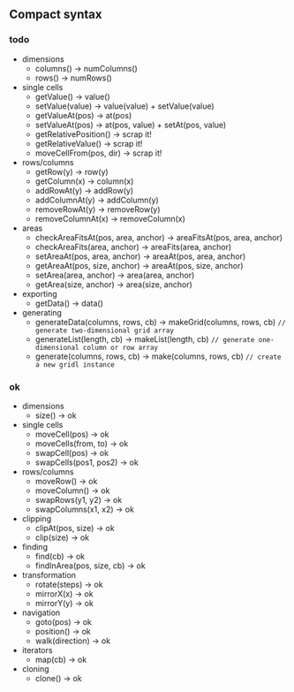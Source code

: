 ## Compact syntax

### todo

* dimensions
    * columns() -> numColumns()
    * rows()    -> numRows()
* single cells
    * getValue()                -> value()
    * setValue(value)           -> value(value) + setValue(value)
    * getValueAt(pos)           -> at(pos)
    * setValueAt(pos)           -> at(pos, value) + setAt(pos, value)
    * getRelativePosition()     -> scrap it!
    * getRelativeValue()        -> scrap it!
    * moveCellFrom(pos, dir)    -> scrap it!
* rows/columns
    * getRow(y)                 -> row(y)
    * getColumn(x)              -> column(x)
    * addRowAt(y)               -> addRow(y)
    * addColumnAt(y)            -> addColumn(y)
    * removeRowAt(y)            -> removeRow(y)
    * removeColumnAt(x)         -> removeColumn(x)
* areas
    * checkAreaFitsAt(pos, area, anchor) -> areaFitsAt(pos, area, anchor)
    * checkAreaFits(area, anchor)        -> areaFits(area, anchor)
    * setAreaAt(pos, area, anchor)       -> areaAt(pos, area, anchor)
    * getAreaAt(pos, size, anchor)       -> areaAt(pos, size, anchor)
    * setArea(area, anchor)              -> area(area, anchor)
    * getArea(size, anchor)              -> area(size, anchor)
* exporting 
    * getData() -> data()
* generating
    * generateData(columns, rows, cb)   -> makeGrid(columns, rows, cb)  `// generate two-dimensional grid array`
    * generateList(length, cb)          -> makeList(length, cb)         `// generate one-dimensional column or row array`
    * generate(columns, rows, cb)       -> make(columns, rows, cb)      `// create a new gridl instance`

### ok

* dimensions
    * size()    -> ok
* single cells
    * moveCell(pos)         -> ok
    * moveCells(from, to)   -> ok
    * swapCell(pos)         -> ok
    * swapCells(pos1, pos2) -> ok
* rows/columns
    * moveRow()             -> ok
    * moveColumn()          -> ok
    * swapRows(y1, y2)      -> ok
    * swapColumns(x1, x2)   -> ok
* clipping
    * clipAt(pos, size) -> ok 
    * clip(size)        -> ok
* finding
    * find(cb)                  -> ok
    * findInArea(pos, size, cb) -> ok
* transformation
    * rotate(steps) -> ok
    * mirrorX(x)    -> ok
    * mirrorY(y)    -> ok
* navigation
    * goto(pos)         -> ok
    * position()        -> ok
    * walk(direction)   -> ok
* iterators
    * map(cb) -> ok
* cloning
    * clone() -> ok
